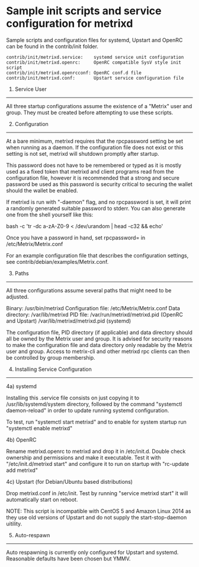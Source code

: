 Sample init scripts and service configuration for metrixd
==========================================================

Sample scripts and configuration files for systemd, Upstart and OpenRC
can be found in the contrib/init folder.

    contrib/init/metrixd.service:    systemd service unit configuration
    contrib/init/metrixd.openrc:     OpenRC compatible SysV style init script
    contrib/init/metrixd.openrcconf: OpenRC conf.d file
    contrib/init/metrixd.conf:       Upstart service configuration file

1. Service User
---------------------------------

All three startup configurations assume the existence of a "Metrix" user
and group.  They must be created before attempting to use these scripts.

2. Configuration
---------------------------------

At a bare minimum, metrixd requires that the rpcpassword setting be set
when running as a daemon.  If the configuration file does not exist or this
setting is not set, metrixd will shutdown promptly after startup.

This password does not have to be remembered or typed as it is mostly used
as a fixed token that metrixd and client programs read from the configuration
file, however it is recommended that a strong and secure password be used
as this password is security critical to securing the wallet should the
wallet be enabled.

If metrixd is run with "-daemon" flag, and no rpcpassword is set, it will
print a randomly generated suitable password to stderr.  You can also
generate one from the shell yourself like this:

bash -c 'tr -dc a-zA-Z0-9 < /dev/urandom | head -c32 && echo'

Once you have a password in hand, set rpcpassword= in /etc/Metrix/Metrix.conf

For an example configuration file that describes the configuration settings, 
see contrib/debian/examples/Metrix.conf.

3. Paths
---------------------------------

All three configurations assume several paths that might need to be adjusted.

Binary:              /usr/bin/metrixd
Configuration file:  /etc/Metrix/Metrix.conf
Data directory:      /var/lib/metrixd
PID file:            /var/run/metrixd/metrixd.pid (OpenRC and Upstart)
                     /var/lib/metrixd/metrixd.pid (systemd)

The configuration file, PID directory (if applicable) and data directory
should all be owned by the Metrix user and group.  It is advised for security
reasons to make the configuration file and data directory only readable by the
Metrix user and group.  Access to metrix-cli and other metrixd rpc clients
can then be controlled by group membership.

4. Installing Service Configuration
-----------------------------------

4a) systemd

Installing this .service file consists on just copying it to
/usr/lib/systemd/system directory, followed by the command
"systemctl daemon-reload" in order to update running systemd configuration.

To test, run "systemctl start metrixd" and to enable for system startup run
"systemctl enable metrixd"

4b) OpenRC

Rename metrixd.openrc to metrixd and drop it in /etc/init.d.  Double
check ownership and permissions and make it executable.  Test it with
"/etc/init.d/metrixd start" and configure it to run on startup with
"rc-update add metrixd"

4c) Upstart (for Debian/Ubuntu based distributions)

Drop metrixd.conf in /etc/init.  Test by running "service metrixd start"
it will automatically start on reboot.

NOTE: This script is incompatible with CentOS 5 and Amazon Linux 2014 as they
use old versions of Upstart and do not supply the start-stop-daemon uitility.

5. Auto-respawn
-----------------------------------

Auto respawning is currently only configured for Upstart and systemd.
Reasonable defaults have been chosen but YMMV.